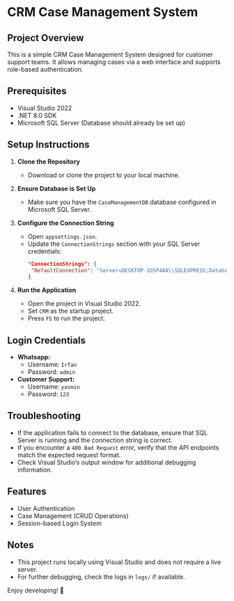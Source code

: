 # CRM Case Management System

## Project Overview
This is a simple CRM Case Management System designed for customer support teams. It allows managing cases via a web interface and supports role-based authentication.

## Prerequisites
- Visual Studio 2022
- .NET 8.0 SDK
- Microsoft SQL Server (Database should already be set up)

## Setup Instructions
1. **Clone the Repository**
   - Download or clone the project to your local machine.

2. **Ensure Database is Set Up**
   - Make sure you have the `CaseManagementDB` database configured in Microsoft SQL Server.

3. **Configure the Connection String**
   - Open `appsettings.json`.
   - Update the `ConnectionStrings` section with your SQL Server credentials:
     ```json
     "ConnectionStrings": {
      "DefaultConnection": "Server=DESKTOP-1O5P4AA\\SQLEXPRESS;Database=CaseManagementDB;Integrated Security=True;TrustServerCertificate=True;"
     }
     ```

4. **Run the Application**
   - Open the project in Visual Studio 2022.
   - Set `CRM` as the startup project.
   - Press `F5` to run the project.

## Login Credentials
- **Whatsapp:**
  - Username: `Irfan`
  - Password: `admin`
- **Customer Support:**
  - Username: `yasmin`
  - Password: `123`

## Troubleshooting
- If the application fails to connect to the database, ensure that SQL Server is running and the connection string is correct.
- If you encounter a `400 Bad Request` error, verify that the API endpoints match the expected request format.
- Check Visual Studio’s output window for additional debugging information.

## Features
- User Authentication 
- Case Management (CRUD Operations)
- Session-based Login System

## Notes
- This project runs locally using Visual Studio and does not require a live server.
- For further debugging, check the logs in `logs/` if available.

Enjoy developing! 🚀

